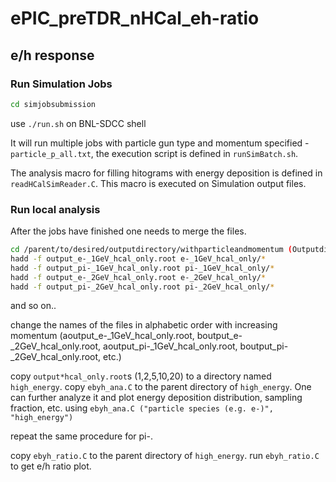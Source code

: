 # ePIC_preTDR_nHCal_eh-ratio

## e/h response

### Run Simulation Jobs

```bash
cd simjobsubmission
```

use `./run.sh` on BNL-SDCC shell

It will run multiple jobs with particle gun type and momentum specified - `particle_p_all.txt`, the execution script is defined in `runSimBatch.sh`.

The analysis macro for filling hitograms with energy deposition is defined in `readHCalSimReader.C`. This macro is executed on Simulation output files.


### Run local analysis

After the jobs have finished one needs to merge the files.

```bash
cd /parent/to/desired/outputdirectory/withparticleandmomentum (Outputdir = /gpfs/mnt/gpfs02/eic/palspeic/simdir/ebyh_response/Steel/ in submitSim.job)
hadd -f output_e-_1GeV_hcal_only.root e-_1GeV_hcal_only/*
hadd -f output_pi-_1GeV_hcal_only.root pi-_1GeV_hcal_only/*
hadd -f output_e-_2GeV_hcal_only.root e-_2GeV_hcal_only/*
hadd -f output_pi-_2GeV_hcal_only.root pi-_2GeV_hcal_only/*
```
and so on..

change the names of the files in alphabetic order with increasing momentum (aoutput_e-_1GeV_hcal_only.root, boutput_e-_2GeV_hcal_only.root, aoutput_pi-_1GeV_hcal_only.root, boutput_pi-_2GeV_hcal_only.root, etc.)

copy `output*hcal_only.root`s (1,2,5,10,20) to a directory named `high_energy`. 
copy `ebyh_ana.C` to the parent directory of `high_energy`.
One can further analyze it and plot energy deposition distribution, sampling fraction, etc. using `ebyh_ana.C ("particle species (e.g. e-)", "high_energy")`

repeat the same procedure for pi-.

copy `ebyh_ratio.C` to the parent directory of `high_energy`.
run `ebyh_ratio.C` to get e/h ratio plot.
